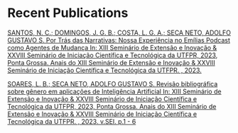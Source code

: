 # Recent Publications

[SANTOS, N. C.; DOMINGOS, J. G. B.; COSTA, L. G. A.; SECA NETO, ADOLFO GUSTAVO S.
Por Trás das Narrativas: Nossa Experiência no Emílias Podcast como Agentes de Mudança In: XIII Seminário de Extensão e Inovação & XXVIII Seminário de Iniciação Científica e Tecnológica da UTFPR, 2023, Ponta Grossa.
  Anais do XIII Seminário de Extensão e Inovação & XXVIII Seminário de Iniciação Científica e Tecnológica da UTFPR. , 2023.](2023/SEI2023_1.pdf)

[SOARES, L. B.; SECA NETO, ADOLFO GUSTAVO S.
Revisão bibliográfica sobre gênero em aplicações de Inteligência Artificial In: XIII Seminário de Extensão e Inovação & XXVIII Seminário de Iniciação Científica e Tecnológica da UTFPR, 2023, Ponta Grossa.
  Anais do XIII Seminário de Extensão e Inovação & XXVIII Seminário de Iniciação Científica e Tecnológica da UTFPR. , 2023. v.SEI. p.1 - 6](2023/SEI2023_2.pdf)